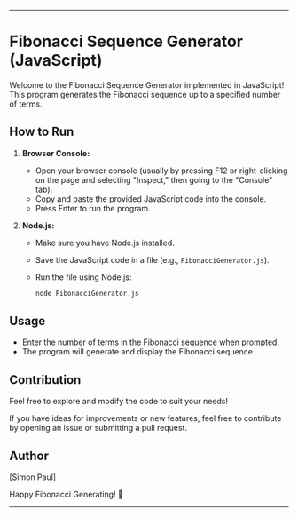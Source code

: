---

# Fibonacci Sequence Generator (JavaScript)

Welcome to the Fibonacci Sequence Generator implemented in JavaScript! This program generates the Fibonacci sequence up to a specified number of terms.

## How to Run

1. **Browser Console:**
   - Open your browser console (usually by pressing F12 or right-clicking on the page and selecting "Inspect," then going to the "Console" tab).
   - Copy and paste the provided JavaScript code into the console.
   - Press Enter to run the program.

2. **Node.js:**
   - Make sure you have Node.js installed.
   - Save the JavaScript code in a file (e.g., `FibonacciGenerator.js`).
   - Run the file using Node.js:

     ```bash
     node FibonacciGenerator.js
     ```

## Usage

- Enter the number of terms in the Fibonacci sequence when prompted.
- The program will generate and display the Fibonacci sequence.

## Contribution
Feel free to explore and modify the code to suit your needs!

If you have ideas for improvements or new features, feel free to contribute by opening an issue or submitting a pull request.

## Author

[Simon Paul]

Happy Fibonacci Generating! 🌟

---